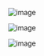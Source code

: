 ![image](https://user-images.githubusercontent.com/49730521/125185629-91b24e00-e243-11eb-9066-1b3fd77ccc40.png)


![image](https://user-images.githubusercontent.com/49730521/125185646-a68ee180-e243-11eb-90ff-618309eea80e.png)



![image](https://user-images.githubusercontent.com/49730521/125185693-dfc75180-e243-11eb-92b7-7562d7855c02.png)
